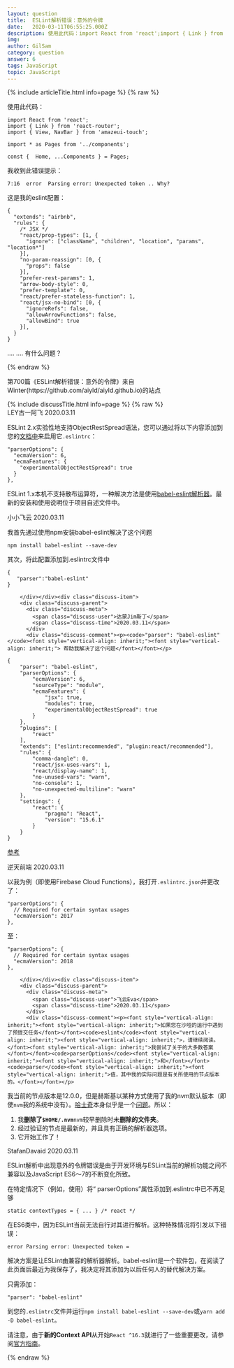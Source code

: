 ```yaml
---
layout: question
title:  ESLint解析错误：意外的令牌
date:   2020-03-11T06:55:25.000Z
description: 使用此代码：import React from 'react';import { Link } from 'react-router';impor...
img: 
author: GilSam
category: question
answer: 6
tags: JavaScript
topic: JavaScript
---
```

<div class="article-root">
  <div class="article">
    {% include articleTitle.html info=page %}
    {% raw %}
    <div class="article-content"><p><font style="vertical-align: inherit;"><font style="vertical-align: inherit;">使用此代码：</font></font></p>

<pre><code>import React from 'react';<font></font>
import { Link } from 'react-router';<font></font>
import { View, NavBar } from 'amazeui-touch';<font></font>
<font></font>
import * as Pages from '../components';<font></font>
<font></font>
const {  Home, ...Components } = Pages;<font></font>
</code></pre>

<p><font style="vertical-align: inherit;"><font style="vertical-align: inherit;">我收到此错误提示：</font></font></p>

<pre><code>7:16  error  Parsing error: Unexpected token .. Why?
</code></pre>

<p><font style="vertical-align: inherit;"><font style="vertical-align: inherit;">这是我的eslint配置：</font></font></p>

<pre><code>{<font></font>
  "extends": "airbnb",<font></font>
  "rules": {<font></font>
    /* JSX */<font></font>
    "react/prop-types": [1, {<font></font>
      "ignore": ["className", "children", "location", "params", "location*"]<font></font>
    }],<font></font>
    "no-param-reassign": [0, {<font></font>
      "props": false<font></font>
    }],<font></font>
    "prefer-rest-params": 1,<font></font>
    "arrow-body-style": 0,<font></font>
    "prefer-template": 0,<font></font>
    "react/prefer-stateless-function": 1,<font></font>
    "react/jsx-no-bind": [0, {<font></font>
      "ignoreRefs": false,<font></font>
      "allowArrowFunctions": false,<font></font>
      "allowBind": true<font></font>
    }],<font></font>
  }<font></font>
}<font></font>
</code></pre>

<p><font style="vertical-align: inherit;"><font style="vertical-align: inherit;">.... .... 有什么问题？</font></font></p></div>
    {% endraw %}
  </div>
  <p class="winter_mark">第700篇《ESLint解析错误：意外的令牌》来自Winter(https://github.com/aiyld/aiyld.github.io)的站点</p>
  <div class="discuss-wrapper">
    {% include discussTitle.html info=page %}
    {% raw %}
    <div class="discuss-item">
        <div class="discuss-parent">
          <div class="discuss-meta">
            <span class="discuss-user">LEY古一阿飞</span>
            <span class="discuss-time">2020.03.11</span>
          </div>
          <div class="discuss-comment"><p><font style="vertical-align: inherit;"><font style="vertical-align: inherit;">ESLint 2.x实验性地支持ObjectRestSpread语法，您可以通过将以下内容添加到您的</font><a href="http://eslint.org/docs/user-guide/configuring#specifying-parser-options" rel="noreferrer"><font style="vertical-align: inherit;">文档中</font></a><font style="vertical-align: inherit;">来启用它</font></font><code>.eslintrc</code><font style="vertical-align: inherit;"><font style="vertical-align: inherit;">：</font></font><a href="http://eslint.org/docs/user-guide/configuring#specifying-parser-options" rel="noreferrer"><font style="vertical-align: inherit;"></font></a></p>

<pre><code>"parserOptions": {<font></font>
  "ecmaVersion": 6,<font></font>
  "ecmaFeatures": {<font></font>
    "experimentalObjectRestSpread": true<font></font>
  }<font></font>
},<font></font>
</code></pre>

<p><font style="vertical-align: inherit;"><font style="vertical-align: inherit;">ESLint 1.x本机不支持散布运算符，一种解决方法是使用</font></font><a href="https://github.com/babel/babel-eslint" rel="noreferrer"><font style="vertical-align: inherit;"><font style="vertical-align: inherit;">babel-eslint解析器</font></font></a><font style="vertical-align: inherit;"><font style="vertical-align: inherit;">。</font><font style="vertical-align: inherit;">最新的安装和使用说明位于项目自述文件中。</font></font></p></div>
        </div></div><div class="discuss-item">
        <div class="discuss-parent">
          <div class="discuss-meta">
            <span class="discuss-user">小小飞云</span>
            <span class="discuss-time">2020.03.11</span>
          </div>
          <div class="discuss-comment"><p><font style="vertical-align: inherit;"><font style="vertical-align: inherit;">我首先通过使用npm安装babel-eslint解决了这个问题</font></font></p>

<pre><code>npm install babel-eslint --save-dev
</code></pre>

<p><font style="vertical-align: inherit;"><font style="vertical-align: inherit;">其次，将此配置添加到.eslintrc文件中 </font></font></p>

<pre><code>{<font></font>
   "parser":"babel-eslint"<font></font>
}<font></font>
</code></pre></div>
        </div></div><div class="discuss-item">
        <div class="discuss-parent">
          <div class="discuss-meta">
            <span class="discuss-user">达蒙Jim斯丁</span>
            <span class="discuss-time">2020.03.11</span>
          </div>
          <div class="discuss-comment"><p><code>"parser": "babel-eslint"</code><font style="vertical-align: inherit;"><font style="vertical-align: inherit;"> 帮助我解决了这个问题</font></font></p>

<pre><code>{<font></font>
    "parser": "babel-eslint",<font></font>
    "parserOptions": {<font></font>
        "ecmaVersion": 6,<font></font>
        "sourceType": "module",<font></font>
        "ecmaFeatures": {<font></font>
            "jsx": true,<font></font>
            "modules": true,<font></font>
            "experimentalObjectRestSpread": true<font></font>
        }<font></font>
    },<font></font>
    "plugins": [<font></font>
        "react"<font></font>
    ],<font></font>
    "extends": ["eslint:recommended", "plugin:react/recommended"],<font></font>
    "rules": {<font></font>
        "comma-dangle": 0,<font></font>
        "react/jsx-uses-vars": 1,<font></font>
        "react/display-name": 1,<font></font>
        "no-unused-vars": "warn",<font></font>
        "no-console": 1,<font></font>
        "no-unexpected-multiline": "warn"<font></font>
    },<font></font>
    "settings": {<font></font>
        "react": {<font></font>
            "pragma": "React",<font></font>
            "version": "15.6.1"<font></font>
        }<font></font>
    }<font></font>
}<font></font>
</code></pre>

<p><a href="https://github.com/gildata/Roles/issues/6" rel="noreferrer"><font style="vertical-align: inherit;"><font style="vertical-align: inherit;">参考</font></font></a></p></div>
        </div></div><div class="discuss-item">
        <div class="discuss-parent">
          <div class="discuss-meta">
            <span class="discuss-user">逆天前端</span>
            <span class="discuss-time">2020.03.11</span>
          </div>
          <div class="discuss-comment"><p><font style="vertical-align: inherit;"><font style="vertical-align: inherit;">以我为例（即使用Firebase Cloud Functions），我打开</font></font><code>.eslintrc.json</code><font style="vertical-align: inherit;"><font style="vertical-align: inherit;">并更改了：</font></font></p>

<pre><code>"parserOptions": {<font></font>
  // Required for certain syntax usages<font></font>
  "ecmaVersion": 2017<font></font>
},<font></font>
</code></pre>

<p><font style="vertical-align: inherit;"><font style="vertical-align: inherit;">至：</font></font></p>

<pre><code>"parserOptions": {<font></font>
  // Required for certain syntax usages<font></font>
  "ecmaVersion": 2018<font></font>
},<font></font>
</code></pre></div>
        </div></div><div class="discuss-item">
        <div class="discuss-parent">
          <div class="discuss-meta">
            <span class="discuss-user">飞云Eva</span>
            <span class="discuss-time">2020.03.11</span>
          </div>
          <div class="discuss-comment"><p><font style="vertical-align: inherit;"><font style="vertical-align: inherit;">如果您在沙哑的运行中遇到了预提交任务</font></font><code>eslint</code><font style="vertical-align: inherit;"><font style="vertical-align: inherit;">，请继续阅读。</font><font style="vertical-align: inherit;">我尝试了关于的大多数答案</font></font><code>parserOptions</code><font style="vertical-align: inherit;"><font style="vertical-align: inherit;">和</font></font><code>parser</code><font style="vertical-align: inherit;"><font style="vertical-align: inherit;">值，其中我的实际问题是有关所使用的节点版本的。</font></font></p>

<p><font style="vertical-align: inherit;"><font style="vertical-align: inherit;">我当前的节点版本是12.0.0，但是赫斯基以某种方式使用了我的nvm默认版本（即使</font></font><code>nvm</code><font style="vertical-align: inherit;"><font style="vertical-align: inherit;">我的系统中没有）。</font></font><a href="https://github.com/typicode/husky/issues/77" rel="nofollow noreferrer"><font style="vertical-align: inherit;"><font style="vertical-align: inherit;">哈士奇</font></font></a><font style="vertical-align: inherit;"><font style="vertical-align: inherit;">本身</font><font style="vertical-align: inherit;">似乎是一个</font><a href="https://github.com/typicode/husky/issues/77" rel="nofollow noreferrer"><font style="vertical-align: inherit;">问题</font></a><font style="vertical-align: inherit;">。</font><font style="vertical-align: inherit;">所以：</font></font></p>

<ol>
<li><font style="vertical-align: inherit;"><font style="vertical-align: inherit;">我</font></font><strong><font style="vertical-align: inherit;"><font style="vertical-align: inherit;">删除了</font></font><code>$HOME/.nvm</code><font style="vertical-align: inherit;"></font></strong><font style="vertical-align: inherit;"></font><code>nvm</code><font style="vertical-align: inherit;"><font style="vertical-align: inherit;">较早</font><font style="vertical-align: inherit;">删除时未</font><strong><font style="vertical-align: inherit;">删除的</font></strong><strong><font style="vertical-align: inherit;">文件夹</font></strong><font style="vertical-align: inherit;">。</font></font></li>
<li><font style="vertical-align: inherit;"><font style="vertical-align: inherit;">经过验证的节点是最新的，并且具有正确的解析器选项。</font></font></li>
<li><font style="vertical-align: inherit;"><font style="vertical-align: inherit;">它开始工作了！</font></font></li>
</ol></div>
        </div></div><div class="discuss-item">
        <div class="discuss-parent">
          <div class="discuss-meta">
            <span class="discuss-user">StafanDavaid</span>
            <span class="discuss-time">2020.03.11</span>
          </div>
          <div class="discuss-comment"><p><font style="vertical-align: inherit;"><font style="vertical-align: inherit;">ESLint解析中出现意外的令牌错误是由于开发环境与ESLint当前的解析功能之间不兼容以及JavaScript ES6〜7的不断变化所致。</font></font></p>

<p><font style="vertical-align: inherit;"><font style="vertical-align: inherit;">在特定情况下（例如，使用）将“ parserOptions”属性添加到.eslintrc中已不再足够</font></font></p>

<pre><code>static contextTypes = { ... } /* react */
</code></pre>

<p><font style="vertical-align: inherit;"><font style="vertical-align: inherit;">在ES6类中，因为ESLint当前无法自行对其进行解析。</font><font style="vertical-align: inherit;">这种特殊情况将引发以下错误：</font></font></p>

<pre><code>error Parsing error: Unexpected token =
</code></pre>

<p><font style="vertical-align: inherit;"><font style="vertical-align: inherit;">解决方案是让ESLint由兼容的解析器解析。</font><font style="vertical-align: inherit;">babel-eslint是一个软件包，在阅读了此页面后最近为我保存了，我决定将其添加为以后任何人的替代解决方案。</font></font></p>

<p><font style="vertical-align: inherit;"><font style="vertical-align: inherit;">只需添加： </font></font></p>

<pre><code>"parser": "babel-eslint"
</code></pre>

<p><font style="vertical-align: inherit;"><font style="vertical-align: inherit;">到您的</font></font><code>.eslintrc</code><font style="vertical-align: inherit;"><font style="vertical-align: inherit;">文件并运行</font></font><code>npm install babel-eslint --save-dev</code><font style="vertical-align: inherit;"><font style="vertical-align: inherit;">或</font></font><code>yarn add -D babel-eslint</code><font style="vertical-align: inherit;"><font style="vertical-align: inherit;">。</font></font></p>

<p><font style="vertical-align: inherit;"><font style="vertical-align: inherit;">请注意，由于</font></font><strong><font style="vertical-align: inherit;"><font style="vertical-align: inherit;">新的Context API</font></font></strong><font style="vertical-align: inherit;"><font style="vertical-align: inherit;">从开始</font></font><code>React ^16.3</code><font style="vertical-align: inherit;"><font style="vertical-align: inherit;">就进行了一些重要更改，请参阅</font></font><a href="https://reactjs.org/docs/context.html#classcontexttype" rel="noreferrer"><font style="vertical-align: inherit;"><font style="vertical-align: inherit;">官方指南</font></font></a><font style="vertical-align: inherit;"><font style="vertical-align: inherit;">。</font></font></p></div>
        </div></div>
    {% endraw %}
  </div>
<div>
